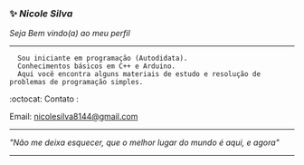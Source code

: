 ### :sparkles: _Nicole Silva_   
_Seja Bem vindo(a) ao meu perfil_ 
***
      Sou iniciante em programação (Autodidata). 
      Conhecimentos básicos em C++ e Arduino. 
      Aqui você encontra alguns materiais de estudo e resolução de problemas de programação simples.
 :octocat: Contato : 
 
 Email: nicolesilva8144@gmail.com
***
_*"Não me deixa esquecer, que o melhor lugar do mundo é aqui, e agora"*_ 
***
